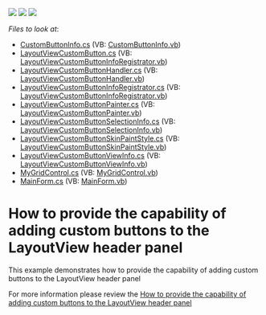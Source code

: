 <!-- default badges list -->
![](https://img.shields.io/endpoint?url=https://codecentral.devexpress.com/api/v1/VersionRange/128630956/11.1.6%2B)
[![](https://img.shields.io/badge/Open_in_DevExpress_Support_Center-FF7200?style=flat-square&logo=DevExpress&logoColor=white)](https://supportcenter.devexpress.com/ticket/details/E3692)
[![](https://img.shields.io/badge/📖_How_to_use_DevExpress_Examples-e9f6fc?style=flat-square)](https://docs.devexpress.com/GeneralInformation/403183)
<!-- default badges end -->
<!-- default file list -->
*Files to look at*:

* [CustomButtonInfo.cs](./CS/LayoutViewCustomButtonContent/CustomButtonInfo.cs) (VB: [CustomButtonInfo.vb](./VB/LayoutViewCustomButtonContent/CustomButtonInfo.vb))
* [LayoutViewCustomButton.cs](./CS/LayoutViewCustomButtonContent/LayoutViewCustomButton.cs) (VB: [LayoutViewCustomButtonInfoRegistrator.vb](./VB/LayoutViewCustomButtonContent/LayoutViewCustomButtonInfoRegistrator.vb))
* [LayoutViewCustomButtonHandler.cs](./CS/LayoutViewCustomButtonContent/LayoutViewCustomButtonHandler.cs) (VB: [LayoutViewCustomButtonHandler.vb](./VB/LayoutViewCustomButtonContent/LayoutViewCustomButtonHandler.vb))
* [LayoutViewCustomButtonInfoRegistrator.cs](./CS/LayoutViewCustomButtonContent/LayoutViewCustomButtonInfoRegistrator.cs) (VB: [LayoutViewCustomButtonInfoRegistrator.vb](./VB/LayoutViewCustomButtonContent/LayoutViewCustomButtonInfoRegistrator.vb))
* [LayoutViewCustomButtonPainter.cs](./CS/LayoutViewCustomButtonContent/LayoutViewCustomButtonPainter.cs) (VB: [LayoutViewCustomButtonPainter.vb](./VB/LayoutViewCustomButtonContent/LayoutViewCustomButtonPainter.vb))
* [LayoutViewCustomButtonSelectionInfo.cs](./CS/LayoutViewCustomButtonContent/LayoutViewCustomButtonSelectionInfo.cs) (VB: [LayoutViewCustomButtonSelectionInfo.vb](./VB/LayoutViewCustomButtonContent/LayoutViewCustomButtonSelectionInfo.vb))
* [LayoutViewCustomButtonSkinPaintStyle.cs](./CS/LayoutViewCustomButtonContent/LayoutViewCustomButtonSkinPaintStyle.cs) (VB: [LayoutViewCustomButtonSkinPaintStyle.vb](./VB/LayoutViewCustomButtonContent/LayoutViewCustomButtonSkinPaintStyle.vb))
* [LayoutViewCustomButtonViewInfo.cs](./CS/LayoutViewCustomButtonContent/LayoutViewCustomButtonViewInfo.cs) (VB: [LayoutViewCustomButtonViewInfo.vb](./VB/LayoutViewCustomButtonContent/LayoutViewCustomButtonViewInfo.vb))
* [MyGridControl.cs](./CS/LayoutViewCustomButtonContent/MyGridControl.cs) (VB: [MyGridControl.vb](./VB/LayoutViewCustomButtonContent/MyGridControl.vb))
* [MainForm.cs](./CS/MainForm.cs) (VB: [MainForm.vb](./VB/MainForm.vb))
<!-- default file list end -->
# How to provide the capability of adding custom buttons to the LayoutView header panel


<p>This example demonstrates how to provide the capability of adding custom buttons to the LayoutView header panel</p><p>For more information please review the <a href="https://www.devexpress.com/Support/Center/p/K18555">How to provide the capability of adding custom buttons to the LayoutView header panel</a></p>

<br/>



